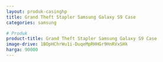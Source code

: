 ```yaml
---
layout: produk-casinghp
title: Grand Theft Stapler Samsung Galaxy S9 Case
categories: samsung

# Produk
product-title: Grand Theft Stapler Samsung Galaxy S9 Case
image-drive: 1BOpHChrWu1i-DuqeMpRHHGr9HnRVxSHk
harga: 90000
---
```

